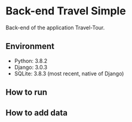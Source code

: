 # Back-end Travel Simple

Back-end of the application Travel-Tour.

## Environment

- Python: 3.8.2
- Django: 3.0.3
- SQLite: 3.8.3 (most recent, native of Django)

## How to run
<!-- 
Access `backend-travel-tour` project directory from a terminal, run the command `python manage.py runserver 0.0.0.0:8000`. To verify it's working properly, open the URL `http://localhost:8000/api/host/<host_number>` or `http://localhost:8000/api/bedroom/<bedroom-number>` from a browser of your preference. -->

## How to add data

<!-- To add new data to the SQLite database, access `http://localhost:8000/admin` with administrator credentials and add data from the admin dashboard. -->
